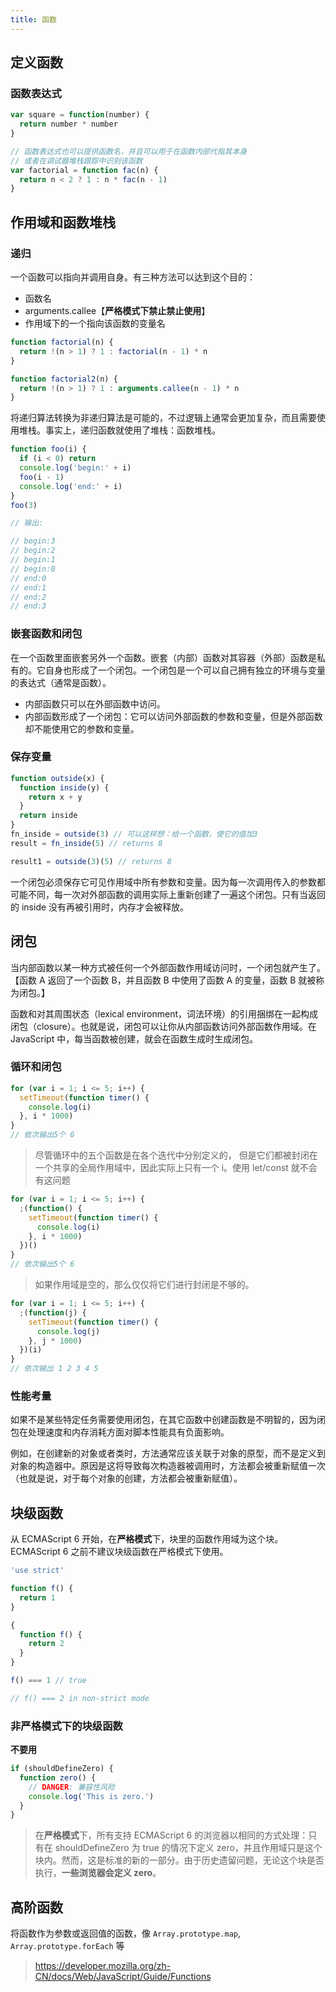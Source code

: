 ```yaml
---
title: 函数
---
```


## 定义函数

### 函数表达式

```js
var square = function(number) {
  return number * number
}

// 函数表达式也可以提供函数名，并且可以用于在函数内部代指其本身
// 或者在调试器堆栈跟踪中识别该函数
var factorial = function fac(n) {
  return n < 2 ? 1 : n * fac(n - 1)
}
```

## 作用域和函数堆栈

### 递归

一个函数可以指向并调用自身。有三种方法可以达到这个目的：

- 函数名
- arguments.callee【**严格模式下禁止禁止使用**】
- 作用域下的一个指向该函数的变量名

```js
function factorial(n) {
  return !(n > 1) ? 1 : factorial(n - 1) * n
}

function factorial2(n) {
  return !(n > 1) ? 1 : arguments.callee(n - 1) * n
}
```

将递归算法转换为非递归算法是可能的，不过逻辑上通常会更加复杂，而且需要使用堆栈。事实上，递归函数就使用了堆栈：函数堆栈。

```js
function foo(i) {
  if (i < 0) return
  console.log('begin:' + i)
  foo(i - 1)
  console.log('end:' + i)
}
foo(3)

// 输出:

// begin:3
// begin:2
// begin:1
// begin:0
// end:0
// end:1
// end:2
// end:3
```

### 嵌套函数和闭包

在一个函数里面嵌套另外一个函数。嵌套（内部）函数对其容器（外部）函数是私有的。它自身也形成了一个闭包。一个闭包是一个可以自己拥有独立的环境与变量的表达式（通常是函数）。

- 内部函数只可以在外部函数中访问。
- 内部函数形成了一个闭包：它可以访问外部函数的参数和变量，但是外部函数却不能使用它的参数和变量。

### 保存变量

```js
function outside(x) {
  function inside(y) {
    return x + y
  }
  return inside
}
fn_inside = outside(3) // 可以这样想：给一个函数，使它的值加3
result = fn_inside(5) // returns 8

result1 = outside(3)(5) // returns 8
```

一个闭包必须保存它可见作用域中所有参数和变量。因为每一次调用传入的参数都可能不同，每一次对外部函数的调用实际上重新创建了一遍这个闭包。只有当返回的 inside 没有再被引用时，内存才会被释放。

## 闭包

当内部函数以某一种方式被任何一个外部函数作用域访问时，一个闭包就产生了。
【函数 A 返回了一个函数 B，并且函数 B 中使用了函数 A 的变量，函数 B 就被称为闭包。】

函数和对其周围状态（lexical environment，词法环境）的引用捆绑在一起构成闭包（closure）。也就是说，闭包可以让你从内部函数访问外部函数作用域。在 JavaScript 中，每当函数被创建，就会在函数生成时生成闭包。

### 循环和闭包

```js
for (var i = 1; i <= 5; i++) {
  setTimeout(function timer() {
    console.log(i)
  }, i * 1000)
}
// 依次输出5个 6
```

> 尽管循环中的五个函数是在各个迭代中分别定义的， 但是它们都被封闭在一个共享的全局作用域中，因此实际上只有一个 i。使用 let/const 就不会有这问题

```js
for (var i = 1; i <= 5; i++) {
  ;(function() {
    setTimeout(function timer() {
      console.log(i)
    }, i * 1000)
  })()
}
// 依次输出5个 6
```

> 如果作用域是空的，那么仅仅将它们进行封闭是不够的。

```js
for (var i = 1; i <= 5; i++) {
  ;(function(j) {
    setTimeout(function timer() {
      console.log(j)
    }, j * 1000)
  })(i)
}
// 依次输出 1 2 3 4 5
```

### 性能考量

如果不是某些特定任务需要使用闭包，在其它函数中创建函数是不明智的，因为闭包在处理速度和内存消耗方面对脚本性能具有负面影响。

例如，在创建新的对象或者类时，方法通常应该关联于对象的原型，而不是定义到对象的构造器中。原因是这将导致每次构造器被调用时，方法都会被重新赋值一次（也就是说，对于每个对象的创建，方法都会被重新赋值）。

## 块级函数

从 ECMAScript 6 开始，在**严格模式**下，块里的函数作用域为这个块。ECMAScript 6 之前不建议块级函数在严格模式下使用。

```js
'use strict'

function f() {
  return 1
}

{
  function f() {
    return 2
  }
}

f() === 1 // true

// f() === 2 in non-strict mode
```

### 非严格模式下的块级函数

**不要用**

```js
if (shouldDefineZero) {
  function zero() {
    // DANGER: 兼容性风险
    console.log('This is zero.')
  }
}
```

> 在**严格模式**下，所有支持 ECMAScript 6 的浏览器以相同的方式处理：只有在 shouldDefineZero 为 true 的情况下定义 zero，并且作用域只是这个块内。然而，这是标准的新的一部分。由于历史遗留问题，无论这个块是否执行，**一些浏览器会定义 zero**。

## 高阶函数

将函数作为参数或返回值的函数，像 `Array.prototype.map`, `Array.prototype.forEach` 等

> https://developer.mozilla.org/zh-CN/docs/Web/JavaScript/Guide/Functions
